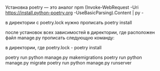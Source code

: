 ﻿Установка poetry — это аналог npm
(Invoke-WebRequest -Uri https://install.python-poetry.org -UseBasicParsing).Content | py -

в директории с poetry.lock нужно прописать poetry install

после установок всех зависимостей в директории, где расположен файл manage.py прописать следующую команду: 

в директории, где poetry.lock - poetry install

poetry run python manage.py makemigrations
poetry run python manage.py migrate
poetry run python manage.py runserver

